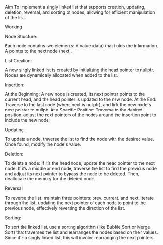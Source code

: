Aim
To implement a singly linked list that supports creation, updating, deletion, reversal, and sorting of nodes, allowing for efficient manipulation of the list.


Working

Node Structure:

Each node contains two elements:
A value (data) that holds the information.
A pointer to the next node (next).

List Creation:

A new singly linked list is created by initializing the head pointer to nullptr.
Nodes are dynamically allocated when added to the list.

Insertion:

At the Beginning: A new node is created, its next pointer points to the current head, and the head pointer is updated to the new node.
At the End: Traverse to the last node (where next is nullptr), and link the new node's next pointer to nullptr.
At a Specific Position: Traverse to the desired position, adjust the next pointers of the nodes around the insertion point to include the new node.

Updating:

To update a node, traverse the list to find the node with the desired value. Once found, modify the node's value.

Deletion:

To delete a node:
If it’s the head node, update the head pointer to the next node.
If it’s a middle or end node, traverse the list to find the previous node and adjust its next pointer to bypass the node to be deleted. Then, deallocate the memory for the deleted node.

Reversal:

To reverse the list, maintain three pointers: prev, current, and next. Iterate through the list, updating the next pointer of each node to point to the previous node, effectively reversing the direction of the list.

Sorting:

To sort the linked list, use a sorting algorithm (like Bubble Sort or Merge Sort) that traverses the list and rearranges the nodes based on their values. Since it's a singly linked list, this will involve rearranging the next pointers.